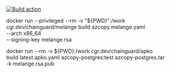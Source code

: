 [![Build action](https://github.com/tuananh/apko-image-template/actions/workflows/release.yaml/badge.svg)](https://github.com/tuananh/apko-image-template/actions/workflows/release.yaml)


docker run --privileged --rm -v "${PWD}":/work \
  cgr.dev/chainguard/melange build azcopy.melange.yaml \
  --arch x86_64 \
  --signing-key melange.rsa

docker run --rm -v ${PWD}:/work cgr.dev/chainguard/apko \
  build latest.apko.yaml azcopy-postgres:test azcopy-postgres.tar \
  -k melange.rsa.pub